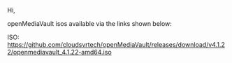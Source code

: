 Hi,

openMediaVault isos available via the links shown below:

ISO:  
https://github.com/cloudsvrtech/openMediaVault/releases/download/v4.1.22/openmediavault_4.1.22-amd64.iso 
